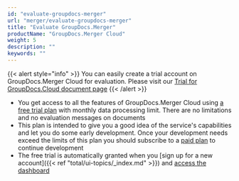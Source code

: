 ```yaml
---
id: "evaluate-groupdocs-merger"
url: "merger/evaluate-groupdocs-merger"
title: "Evaluate GroupDocs.Merger"
productName: "GroupDocs.Merger Cloud"
weight: 5
description: ""
keywords: ""
---
```


{{< alert style="info" >}}
You can easily create a trial account on GroupDocs.Merger Cloud for evaluation. Please visit our [Trial for GroupDocs.Cloud document page](https://purchase.groupdocs.cloud/trial)
{{< /alert >}}

* You get access to all the features of GroupDocs.Merger Cloud using [a free trial plan](https://purchase.groupdocs.cloud/trial) with monthly data processing limit. There are no limitations and no evaluation messages on documents
* This plan is intended to give you a good idea of the service's capabilities and let you do some early development. Once your development needs exceed the limits of this plan you should subscribe to a [paid plan](https://purchase.groupdocs.cloud/pricing) to continue development
* The free trial is automatically granted when you [sign up for a new account]({{< ref "total/ui-topics/_index.md" >}}) and [access the dashboard](https://dashboard.groupdocs.cloud/)
